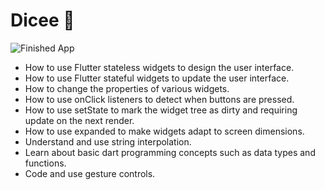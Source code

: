 # Dicee 🎲

![Finished App](https://github.com/londonappbrewery/Images/blob/master/dicee-demo.gif)

- How to use Flutter stateless widgets to design the user interface.
- How to use Flutter stateful widgets to update the user interface.
- How to change the properties of various widgets.
- How to use onClick listeners to detect when buttons are pressed.
- How to use setState to mark the widget tree as dirty and requiring update on the next render.
- How to use expanded to make widgets adapt to screen dimensions.
- Understand and use string interpolation.
- Learn about basic dart programming concepts such as data types and functions.
- Code and use gesture controls.

